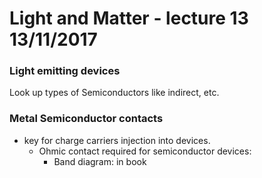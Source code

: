 # Light and Matter - lecture 13 13/11/2017

### Light emitting devices

Look up types of Semiconductors like indirect, etc.


### Metal Semiconductor contacts
- key for charge carriers injection into devices.
  - Ohmic contact required for semiconductor devices:
      - Band diagram: in book

